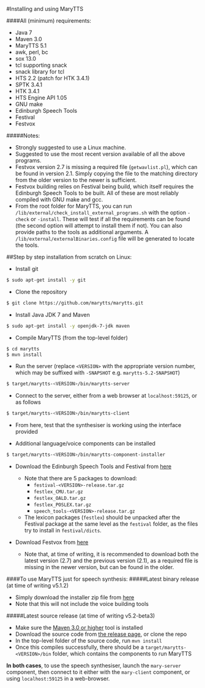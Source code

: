#Installing and using MaryTTS

####All (minimum) requirements:
- Java 7
- Maven 3.0
- MaryTTS 5.1
- awk, perl, bc
- sox 13.0
- tcl supporting snack
- snack library for tcl
- HTS 2.2 (patch for HTK 3.4.1)
- SPTK 3.4.1
- HTK 3.4.1
- HTS Engine API 1.05
- GNU make
- Edinburgh Speech Tools
- Festival
- Festvox

#####Notes:
- Strongly suggested to use a Linux machine.
- Suggested to use the most recent version available of all the above programs.
- Festvox version 2.7 is missing a required file (`getwavlist.pl`), which can be found in version 2.1. Simply copying the file to the matching directory from the older version to the newer is sufficient.
- Festvox building relies on Festival being build, which itself requires the Edinburgh Speech Tools to be built. All of these are most reliably compiled with GNU make and gcc.
- From the root folder for MaryTTS, you can run `/lib/external/check_install_external_programs.sh` with the option `-check` or `-install`. These will test if all the requirements can be found (the second option will attempt to install them if not). You can also provide paths to the tools as additional arguments. A `/lib/external/externalBinaries.config` file will be generated to locate the tools.

##Step by step installation from scratch on Linux:

- Install git
```bash
$ sudo apt-get install -y git
```

- Clone the repository
```bash
$ git clone https://github.com/marytts/marytts.git
```

- Install Java JDK 7 and Maven
```bash
$ sudo apt-get install -y openjdk-7-jdk maven
```

- Compile MaryTTS (from the top-level folder)
```bash
$ cd marytts
$ mvn install
```

- Run the server (replace `<VERSION>` with the appropriate version number, which may be suffixed with `-SNAPSHOT` e.g. `marytts-5.2-SNAPSHOT`)
```bash
$ target/marytts-<VERSION>/bin/marytts-server
```

- Connect to the server, either from a web browser at `localhost:59125`, or as follows
```bash
$ target/marytts-<VERSION>/bin/marytts-client
```

- From here, test that the synthesiser is working using the interface provided

- Additional language/voice components can be installed
```bash
$ target/marytts-<VERSION>/bin/marytts-component-installer
```

- Download the Edinburgh Speech Tools and Festival from [here](http://www.cstr.ed.ac.uk/projects/festival/download.html)
	- Note that there are 5 packages to download:
		- `festival-<VERSION>-release.tar.gz`
		- `festlex_CMU.tar.gz`
		- `festlex_OALD.tar.gz`
		- `festlex_POSLEX.tar.gz`
		- `speech_tools-<VERSION>-release.tar.gz`
	- The lexicon packages (`festlex`) should be unpacked after the Festival package at the same level as the `festival` folder, as the files try to install in `festival/dicts`.

- Download Festvox from [here](http://festvox.org/download.html)
	- Note that, at time of writing, it is recommended to download both the latest version (2.7) and the previous version (2.1), as a required file is missing in the newer version, but can be found in the older.







####To use MaryTTS just for speech synthesis:
#####Latest binary release (at time of writing v5.1.2)
- Simply download the installer zip file from [here](https://github.com/marytts/marytts/releases)
- Note that this will not include the voice building tools

#####Latest source release (at time of writing v5.2-beta3)
- Make sure the [Maven 3.0 or higher](http://maven.apache.org/download.html) tool is installed
- Download the source code from [the release page](https://github.com/marytts/marytts/releases), or clone the repo
- In the top-level folder of the source code, run `mvn install`
- Once this compiles successfully, there should be a `target/marytts-<VERSION>/bin` folder, which contains the components to run MaryTTS

__In both cases__, to use the speech synthesiser, launch the `mary-server` component, then connect to it either with the `mary-client` component, or using `localhost:59125` in a web-browser.





